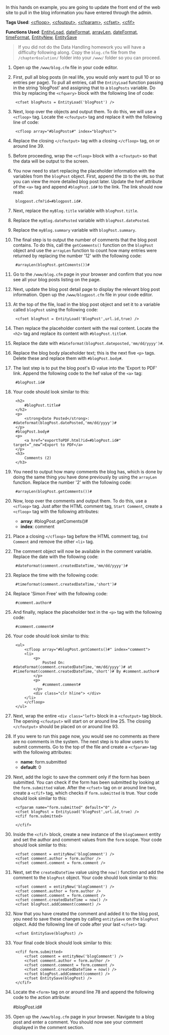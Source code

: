 In this hands on example, you are going to update the front end of the web site to pull in the blog information you have entered through the admin.

**Tags Used**: [\<cfloop>](https://helpx.adobe.com/coldfusion/cfml-reference/coldfusion-tags/tags-j-l/cfloop.html), [\<cfoutput>](https://helpx.adobe.com/coldfusion/cfml-reference/coldfusion-tags/tags-m-o/cfoutput.html), [\<cfparam>](https://helpx.adobe.com/coldfusion/cfml-reference/coldfusion-tags/tags-p-q/cfparam.html), [\<cfset>](https://helpx.adobe.com/coldfusion/cfml-reference/coldfusion-tags/tags-r-s/cfset.html), [\<cfif>](https://helpx.adobe.com/coldfusion/cfml-reference/coldfusion-tags/tags-i/cfif.html)

**Functions Used**: [EntityLoad](https://helpx.adobe.com/coldfusion/cfml-reference/coldfusion-functions/functions-e-g/entityload.html), [dateFormat](https://helpx.adobe.com/coldfusion/cfml-reference/coldfusion-functions/functions-c-d/DateFormat.html), [arrayLen](https://helpx.adobe.com/coldfusion/cfml-reference/coldfusion-functions/functions-a-b/arraylen.html), [dateFormat](https://helpx.adobe.com/coldfusion/cfml-reference/coldfusion-functions/functions-c-d/DateFormat.html), [timeFormat](https://helpx.adobe.com/coldfusion/cfml-reference/coldfusion-functions/functions-t-z/TimeFormat.html), [EntityNew](https://helpx.adobe.com/coldfusion/cfml-reference/coldfusion-functions/functions-e-g/entitynew.html), [EntitySave](https://helpx.adobe.com/coldfusion/cfml-reference/coldfusion-functions/functions-e-g/entitysave.html)

> If you did not do the Data Handling homework you will have a difficulty following along. Copy the `blog.cfm` file from the `/chapter6solution/` folder into your `/www/` folder so you can proceed.

1. Open up the `/www/blog.cfm` file in your code editor.
1. First, pull all blog posts (in real life, you would only want to pull 10 or so entries per page). To pull all entries, call the `EntityLoad` function passing in the string 'blogPost' and assigning that to a `blogPosts` variable. Do this by replacing the `<cfquery>` block with the following line of code:

        <cfset blogPosts = EntityLoad('blogPost') />

1. Next, loop over the objects and output them. To do this, we will use a `<cfloop>` tag. Locate the `<cfoutput>` tag and replace it with the following line of code:

        <cfloop array="#blogPosts#" index="blogPost">

1. Replace the closing `</cfoutput>` tag with a closing `</cfloop>` tag, on or around line 39.
1. Before proceeding, wrap the `<cfloop>` block with a `<cfoutput>` so that the data will be output to the screen.
1. You now need to start replacing the placeholder information with the variables from the `blogPost` object. First, append the `ID` to the `URL` so that you can view the more detailed blog post later. Update the href attribute of the `<a>` tag and append `#blogPost.id#` to the link. The link should now read:

        blogpost.cfm?id=#blogpost.id#.

1. Next, replace the `myBlog.title` variable with `blogPost.title`.
1. Replace the `myBlog.datePosted` variable with `blogPost.datePosted`.
1. Replace the `myBlog.summary` variable with `blogPost.summary`.
1. The final step is to output the number of comments that the blog post contains. To do this, call the `getComments()` function on the `blogPost` object and use the `arrayLen` function to count how many entries were returned by replacing the number '12' with the following code:

        #arrayLen(blogPost.getComents())#

1. Go to the `/www/blog.cfm` page in your browser and confirm that you now see all your blog posts listing on the page.
1. Next, update the blog post detail page to display the relevant blog post information. Open up the `/www/blogpost.cfm` file in your code editor.
1. At the top of the file, load in the blog post object and set it to a variable called `blogPost` using the following code:

        <cfset blogPost = EntityLoad('BlogPost',url.id,true) />

1. Then replace the placeholder content with the real content. Locate the `<h2>` tag and replace its content with `#blogPost.title#`.
1. Replace the date with `#dateformat(blogPost.dateposted,'mm/dd/yyyy')#`.
1. Replace the blog body placeholder text; this is the next five `<p>` tags. Delete these and replace them with `#blogPost.body#`.
1. The last step is to put the blog post's ID value into the 'Export to PDF' link. Append the following code to the hef value of the `<a>` tag:

        #blogPost.id#

1. Your code should look similar to this:

        <h2>
            #blogPost.title#
        </h2>
        <p>
            <strong>Date Posted</strong>: #dateformat(blogPost.datePosted,'mm/dd/yyyy')#
        </p>
        #blogPost.body#
        <p>
            <a href="exportToPDF.html?id=#blogPost.id#" target=”_new”>Export to PDF</a>
        </p>
        <h3>
            Comments (2)
        </h3>

1. You need to output how many comments the blog has, which is done by doing the same thing you have done previously by using the `arrayLen` function. Replace the number '2' with the following code:

        #arrayLen(blogPost.getComments())#

1. Now, loop over the comments and output them. To do this, use a `<cfloop>` tag. Just after the HTML comment tag, `Start Comment`, create a `<cfloop>` tag with the following attributes:
    * **array**: #blogPost.getComents()#
    * **index**: comment
1. Place a closing `</cfloop>` tag before the HTML comment tag, `End Comment` and remove the other `<li>` tag.
1. The comment object will now be available in the comment variable. Replace the date with the following code:

        #dateFormat(comment.createdDateTime,'mm/dd/yyyy')#

1. Replace the time with the following code:

        #timeformat(comment.createdDateTime,'short')#

1. Replace 'Simon Free' with the following code:

        #comment.author#

1. And finally, replace the placeholder text in the `<p>` tag with the following code:

        #comment.comment#

1. Your code should look similar to this:

        <ul>
            <cfloop array="#blogPost.getComents()#" index="comment">
            <li>
                <p>
                    Posted On: #dateFormat(comment.createdDateTime,'mm/dd/yyyy')# at #timeformat(comment.createdDateTime,'short')# By #comment.author#
                </p>
                <p>
                    #comment.comment#
                </p>
                <div class="clr hline"> </div>
            </li>
            </cfloop>
        </ul>

1. Next, wrap the entire `<div class="left>` block in a `<cfoutput>` tag block. The opening `<cfoutput>` will start on or around line 25. The closing `</cfoutput>` should be placed on or around line 93.
1. If you were to run this page now, you would see no comments as there are no comments in the system. The next step is to allow users to submit comments. Go to the top of the file and create a `<cfparam>` tag with the following attributes:
    * **name**: form.submitted
    * **default**: 0
1. Next, add the logic to save the comment only if the form has been submitted. You can check if the form has been submitted by looking at the `form.submitted` value. After the `<cfset>` tag on or around line two, create a `<cfif>` tag, which checks if `form.submitted` is true. Your code should look similar to this:

        <cfparam name="form.submitted" default="0" />
        <cfset blogPost = EntityLoad('blogPost',url.id,true) />
        <cfif form.submitted>

        </cfif>

1. Inside the `<cfif>` block, create a new instance of the `blogComment` entity and set the author and comment values from the `form` scope. Your code should look similar to this:

        <cfset comment = entityNew('blogComment') />
        <cfset comment.author = form.author />
        <cfset comment.comment = form.comment />

1. Next, set the `createdDateTime` value using the `now()` function and add the comment to the `blogPost` object. Your code should look similar to this:

        <cfset comment = entityNew('blogComment') />
        <cfset comment.author = form.author />
        <cfset comment.comment = form.comment />
        <cfset comment.createdDateTime = now() />
        <cfset blogPost.addComment(comment) />

1. Now that you have created the comment and added it to the blog post, you need to save these changes by calling `entitySave` on the `blogPost` object. Add the following line of code after your last `<cfset>` tag:

        <cfset EntitySave(blogPost) />

1. Your final code block should look similar to this:

        <cfif form.submitted>
            <cfset comment = entityNew('blogComment') />
            <cfset comment.author = form.author />
            <cfset comment.comment = form.comment />
            <cfset comment.createdDateTime = now() />
            <cfset blogPost.addComment(comment) />
            <cfset EntitySave(blogPost) />
        </cfif>

1. Locate the `<form>` tag on or around line 78 and append the following code to the action attribute:

    #blogPost.id#

1. Open up the `/www/blog.cfm` page in your browser. Navigate to a blog post and enter a comment. You should now see your comment displayed in the comment section.